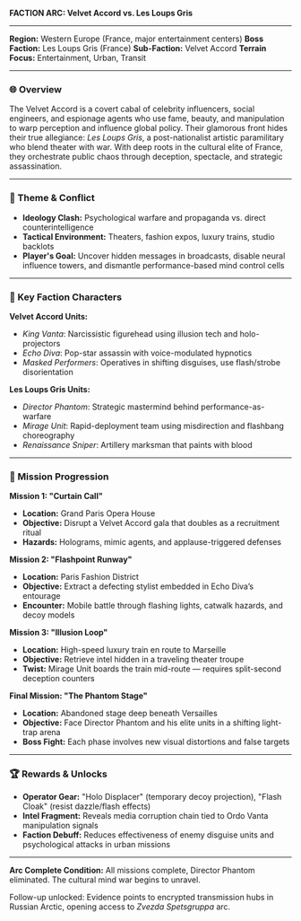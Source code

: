 **FACTION ARC: Velvet Accord vs. Les Loups Gris**

---

**Region:** Western Europe (France, major entertainment centers)
**Boss Faction:** Les Loups Gris (France)
**Sub-Faction:** Velvet Accord
**Terrain Focus:** Entertainment, Urban, Transit

---

### 🌐 Overview
The Velvet Accord is a covert cabal of celebrity influencers, social engineers, and espionage agents who use fame, beauty, and manipulation to warp perception and influence global policy. Their glamorous front hides their true allegiance: *Les Loups Gris*, a post-nationalist artistic paramilitary who blend theater with war. With deep roots in the cultural elite of France, they orchestrate public chaos through deception, spectacle, and strategic assassination.

---

### 🧠 Theme & Conflict
- **Ideology Clash:** Psychological warfare and propaganda vs. direct counterintelligence
- **Tactical Environment:** Theaters, fashion expos, luxury trains, studio backlots
- **Player's Goal:** Uncover hidden messages in broadcasts, disable neural influence towers, and dismantle performance-based mind control cells

---

### 🔑 Key Faction Characters
**Velvet Accord Units:**
- *King Vanta*: Narcissistic figurehead using illusion tech and holo-projectors
- *Echo Diva*: Pop-star assassin with voice-modulated hypnotics
- *Masked Performers*: Operatives in shifting disguises, use flash/strobe disorientation

**Les Loups Gris Units:**
- *Director Phantom*: Strategic mastermind behind performance-as-warfare
- *Mirage Unit*: Rapid-deployment team using misdirection and flashbang choreography
- *Renaissance Sniper*: Artillery marksman that paints with blood

---

### 📜 Mission Progression

**Mission 1: "Curtain Call"**
- **Location:** Grand Paris Opera House
- **Objective:** Disrupt a Velvet Accord gala that doubles as a recruitment ritual
- **Hazards:** Holograms, mimic agents, and applause-triggered defenses

**Mission 2: "Flashpoint Runway"**
- **Location:** Paris Fashion District
- **Objective:** Extract a defecting stylist embedded in Echo Diva’s entourage
- **Encounter:** Mobile battle through flashing lights, catwalk hazards, and decoy models

**Mission 3: "Illusion Loop"**
- **Location:** High-speed luxury train en route to Marseille
- **Objective:** Retrieve intel hidden in a traveling theater troupe
- **Twist:** Mirage Unit boards the train mid-route — requires split-second deception counters

**Final Mission: "The Phantom Stage"**
- **Location:** Abandoned stage deep beneath Versailles
- **Objective:** Face Director Phantom and his elite units in a shifting light-trap arena
- **Boss Fight:** Each phase involves new visual distortions and false targets

---

### 🏆 Rewards & Unlocks
- **Operator Gear:** "Holo Displacer" (temporary decoy projection), "Flash Cloak" (resist dazzle/flash effects)
- **Intel Fragment:** Reveals media corruption chain tied to Ordo Vanta manipulation signals
- **Faction Debuff:** Reduces effectiveness of enemy disguise units and psychological attacks in urban missions

---

**Arc Complete Condition:**
All missions complete, Director Phantom eliminated. The cultural mind war begins to unravel.

Follow-up unlocked: Evidence points to encrypted transmission hubs in Russian Arctic, opening access to *Zvezda Spetsgruppa* arc.

